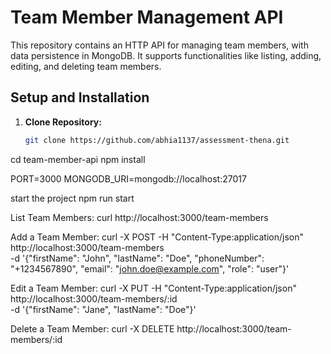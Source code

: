 # Team Member Management API

This repository contains an HTTP API for managing team members, with data persistence in MongoDB. It supports functionalities like listing, adding, editing, and deleting team members.

## Setup and Installation

1. **Clone Repository:**
   ```bash
   git clone https://github.com/abhia1137/assessment-thena.git

cd team-member-api
npm install

PORT=3000
MONGODB_URI=mongodb://localhost:27017


start the project
npm run start


List Team Members:
curl http://localhost:3000/team-members


Add a Team Member:
curl -X POST -H "Content-Type:application/json" http://localhost:3000/team-members \
-d '{"firstName": "John", "lastName": "Doe", "phoneNumber": "+1234567890", "email": "john.doe@example.com", "role": "user"}'



Edit a Team Member:
curl -X PUT -H "Content-Type:application/json" http://localhost:3000/team-members/:id \
-d '{"firstName": "Jane", "lastName": "Doe"}'


Delete a Team Member:
curl -X DELETE http://localhost:3000/team-members/:id






